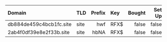| Domain                    | TLD    | Prefix | Key    | Bought | Set Up |   Used |
| :------------------------ | :----- | -----: | :----- | -----: | -----: | -----: |
| db884de459c4bcb1fc.site   | site   |    hwf | RFX$   |  false |  false |  false |
| 2ab4f0df39e8e2f33b.site   | site   |   hbNA | RFX$   |  false |  false |  false |